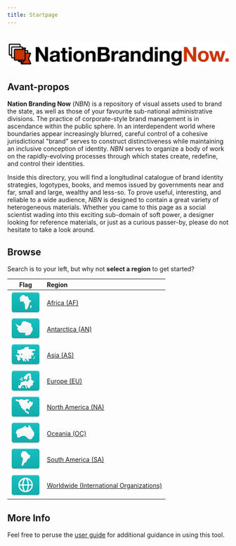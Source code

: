 ```yaml
---
title: Startpage
---
```


# <img src="images/nbn_logo.png" class="header">

## Avant-propos

**Nation Branding Now** (*NBN*) is a repository of visual assets used to brand the state, as well as those of your favourite sub-national administrative divisions. The practice of corporate-style brand management is in ascendance within the public sphere. In an interdependent world where boundaries appear increasingly blurred, careful control of a cohesive jurisdictional "brand" serves to construct distinctiveness while maintaining an inclusive conception of identity. *NBN* serves to organize a body of work on the rapidly-evolving processes through which states create, redefine, and control their identities.

Inside this directory, you will find a longitudinal catalogue of brand identity strategies, logotypes, books, and memos issued by governments near and far, small and large, wealthy and less-so. To prove useful, interesting, and reliable to a wide audience, *NBN* is designed to contain a great variety of heterogeneous materials. Whether you came to this page as a social scientist wading into this exciting sub-domain of soft power, a designer looking for reference materials, or just as a curious passer-by, please do not hesitate to take a look around.

## Browse

Search is to your left, but why not **select a region** to get started?

| Flag                            | Region                                                  |
| :-----------------------------: | :------------------------------------------------------ |
| ![AF](images/FlagKit/AF@3x.png) | [Africa (AF)](AF.html)                                  |
| ![AN](images/FlagKit/AN@3x.png) | [Antarctica (AN)](AN.html)                              |
| ![AS](images/FlagKit/AS@3x.png) | [Asia (AS)](AS.html)                                    |
| ![EU](images/FlagKit/EU@3x.png) | [Europe (EU)](EU.html)                                  |
| ![NA](images/FlagKit/NA@3x.png) | [North America (NA)](NA.html)                           |
| ![OC](images/FlagKit/OC@3x.png) | [Oceania (OC)](OC.html)                                 |
| ![SA](images/FlagKit/SA@3x.png) | [South America (SA)](SA.html)                           |
| ![WW](images/FlagKit/WW@3x.png) | [Worldwide (International Organizations)](WW/README.md) |

## More Info

Feel free to peruse the [user guide](guide.html) for additional guidance in using this tool.